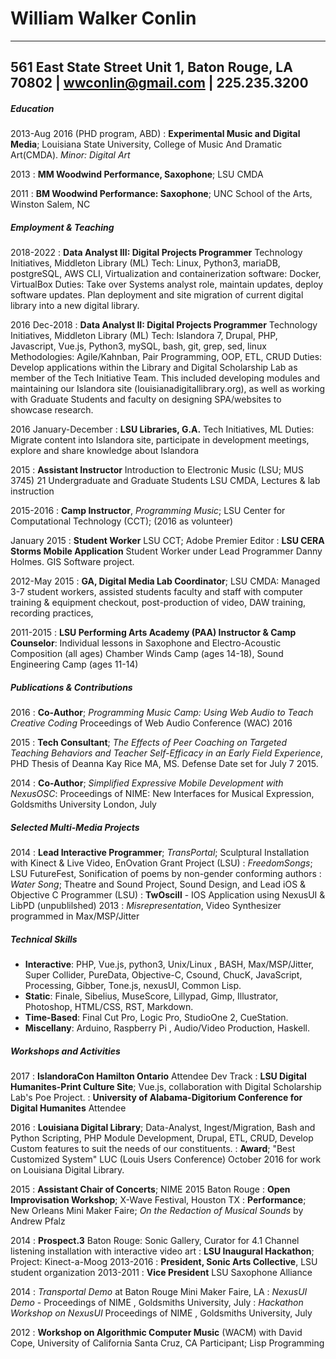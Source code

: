 William Walker Conlin
============
--------------------
561 East State Street Unit 1, Baton Rouge, LA 70802 | wwconlin@gmail.com | 225.235.3200
-------------------

#####   Education


2013-Aug 2016 (PHD program, ABD)
:   **Experimental Music and Digital Media**; Louisiana State University, College of Music And Dramatic Art(CMDA). *Minor: Digital Art*

2013
:   **MM Woodwind Performance, Saxophone**; LSU CMDA

2011
:   **BM Woodwind Performance: Saxophone**; UNC School of the Arts, Winston Salem, NC

##### Employment & Teaching

2018-2022 :  **Data Analyst III: Digital Projects Programmer** Technology Initiatives, Middleton Library (ML)
Tech: Linux, Python3, mariaDB, postgreSQL, AWS CLI, Virtualization and containerization software: Docker, VirtualBox
Duties: Take over Systems analyst role, maintain updates, deploy software updates. Plan deployment and site migration of current digital library into a new digital library.

2016 Dec-2018 :  **Data Analyst II: Digital Projects Programmer** Technology Initiatives, Middleton Library (ML)
Tech: Islandora 7, Drupal, PHP, Javascript, Vue.js, Python3, mySQL, bash, git, grep, sed, linux
Methodologies: Agile/Kahnban, Pair Programming, OOP, ETL, CRUD
Duties: Develop applications within the Library and Digital Scholarship Lab as member of the Tech Initiative Team. This included developing modules and maintaining our Islandora site (louisianadigitallibrary.org), as well as working with Graduate Students and faculty on designing SPA/websites to showcase research.

2016 January-December
:   **LSU Libraries, G.A.** Tech Initiatives, ML
Duties: Migrate content into Islandora site, participate in development meetings, explore and share knowledge about Islandora

2015
:   **Assistant Instructor** Introduction to Electronic Music (LSU; MUS 3745)
  21 Undergraduate and Graduate Students LSU CMDA, Lectures & lab instruction

2015-2016
: **Camp Instructor**, *Programming Music*; LSU Center for Computational Technology (CCT); (2016 as volunteer)

January 2015
:   **Student Worker** LSU CCT; Adobe Premier Editor
:   **LSU CERA Storms Mobile Application** Student Worker under Lead Programmer Danny Holmes. GIS Software project.

2012-May 2015
:   **GA, Digital Media Lab Coordinator**; LSU CMDA: Managed 3-7 student workers, assisted students faculty and staff with computer training & equipment checkout, post-production of video, DAW training, recording practices,

2011-2015
:   **LSU Performing Arts Academy (PAA) Instructor & Camp Counselor**:
  Individual lessons in Saxophone and Electro-Acoustic Composition (all ages)
Chamber Winds Camp (ages 14-18), Sound Engineering Camp (ages 11-14)

##### Publications & Contributions

2016
: **Co-Author**; *Programming Music Camp: Using Web Audio to Teach Creative Coding* Proceedings of Web Audio Conference (WAC) 2016

2015
: **Tech Consultant**; *The Effects of Peer Coaching on Targeted Teaching Behaviors and Teacher Self-Efficacy in an Early Field Experience*, PHD Thesis of Deanna Kay Rice MA, MS. Defense Date set for July 7 2015. 

2014
: **Co-Author**; *Simplified Expressive Mobile Development with NexusOSC*: Proceedings of NIME: New Interfaces for Musical Expression, Goldsmiths University London, July

##### Selected Multi-Media Projects

2014
: **Lead Interactive Programmer**; *TransPortal*; Sculptural Installation with Kinect & Live Video, EnOvation Grant Project (LSU) 
: *FreedomSongs*; LSU FutureFest, Sonification of poems by non-gender conforming authors 
: *Water Song*; Theatre and Sound Project, Sound Design, and Lead iOS & Objective C Programmer (LSU)
: **TwOscill** - IOS Application using NexusUI & LibPD (unpublilshed)
2013
: *Misrepresentation*, Video Synthesizer programmed in Max/MSP/Jitter

##### Technical Skills

- **Interactive**: PHP, Vue.js, python3, Unix/Linux , BASH, Max/MSP/Jitter, Super Collider, PureData, Objective-C, Csound, ChucK, JavaScript, Processing, Gibber, Tone.js, nexusUI, Common Lisp.
- **Static**: Finale, Sibelius, MuseScore, Lillypad, Gimp, Illustrator, Photoshop, HTML/CSS, RST, Markdown.
- **Time-Based**: Final Cut Pro, Logic Pro, StudioOne 2, CueStation.
- **Miscellany**: Arduino, Raspberry Pi , Audio/Video Production, Haskell.

##### Workshops and Activities
2017
: **IslandoraCon Hamilton Ontario** Attendee Dev Track
: **LSU Digital Humanites-Print Culture Site**; Vue.js, collaboration with Digital Scholarship Lab's Poe Project.
: **University of Alabama-Digitorium Conference for Digital Humanites** Attendee

2016
: **Louisiana Digital Library**; Data-Analyst, Ingest/Migration, Bash and Python Scripting, PHP Module Development, Drupal, ETL, CRUD, Develop Custom features to suit the needs of our constituents. 
: **Award**; "Best Customized System" LUC (Louis Users Conference) October 2016 for work on Louisiana Digital Library.

2015
: **Assistant Chair of Concerts**; NIME 2015 Baton Rouge
: **Open Improvisation Workshop**; X-Wave Festival, Houston TX
: **Performance**; New Orleans Mini Maker Faire; *On the Redaction of Musical Sounds* by Andrew Pfalz
  
2014
: **Prospect.3** Baton Rouge: Sonic Gallery,  Curator for 4.1 Channel listening installation with interactive video art
: **LSU Inaugural Hackathon**; Project: Kinect-a-Moog
2013-2016
: **President, Sonic Arts Collective**, LSU student organization 
2013-2011
: **Vice President** LSU Saxophone Alliance

2014
: *Transportal Demo* at Baton Rouge Mini Maker Faire, LA
: *NexusUI Demo* - Proceedings of NIME , Goldsmiths University, July
: *Hackathon Workshop on NexusUI* Proceedings of NIME , Goldsmiths University, July


2012
: **Workshop on Algorithmic Computer Music** (WACM) with David Cope, University of  California Santa Cruz, CA Participant; Lisp Programming
